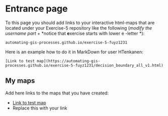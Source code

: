 # Entrance page

To this page you should add links to your interactive html-maps that are located under your Exercise-5 repository like the following (*modify the username part* + *notice that **e**xercise starts with lower e -letter *):

 `automating-gis-processes.github.io/exercise-5-fuyz1231`

Here is an example how to do it in MarkDown for user HTenkanen:

```
[Link to test map](https://automating-gis-processes.github.io/exercise-5-fuyz1231/decision_boundary_all_v1.html)
```

## My maps

Add here links to the maps that you have created:

 - [Link to test map](https://automating-gis-processes.github.io/exercise-5-fuyz1231/decision_boundary_all_v1.html)
 - Replace this with your link

